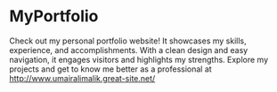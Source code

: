 # MyPortfolio
Check out my personal portfolio website! It showcases my skills, experience, and accomplishments. With a clean design and easy navigation, it engages visitors and highlights my strengths. Explore my projects and get to know me better as a professional at http://www.umairalimalik.great-site.net/
